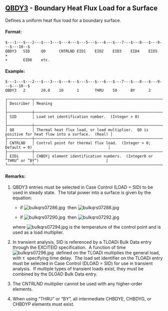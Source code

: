 ## [QBDY3](https://help.hexagonmi.com/bundle/MSC_Nastran_2022.4/page/Nastran_Combined_Book/qrg/bulkqrs/TOC.QBDY3.xhtml) - Boundary Heat Flux Load for a Surface

Defines a uniform heat flux load for a boundary surface.

#### Format:

```nastran
$---1---$---2---$---3---$---4---$---5---$---6---$---7---$---8---$---9---$---10--$
QBDY3   SID     Q0      CNTRLND EID1    EID2    EID3    EID4    EID5    +       
+       EID6    etc.                                                            
```

#### Example:

```nastran
$---1---$---2---$---3---$---4---$---5---$---6---$---7---$---8---$---9---$---10--$
QBDY3   2       20.0    10      1       THRU    50      BY      2               
```

```text
┌───────────┬───────────────────────────────────────────────────────────────────────────────────────────────────┐
│ Describer │ Meaning                                                                                           │
├───────────┼───────────────────────────────────────────────────────────────────────────────────────────────────┤
│ SID       │ Load set identification number.  (Integer > 0)                                                    │
├───────────┼───────────────────────────────────────────────────────────────────────────────────────────────────┤
│ Q0        │ Thermal heat flux load, or load multiplier.  Q0 is positive for heat flow into a surface.  (Real) │
├───────────┼───────────────────────────────────────────────────────────────────────────────────────────────────┤
│ CNTRLND   │ Control point for thermal flux load.  (Integer > 0; Default = 0)                                  │
├───────────┼───────────────────────────────────────────────────────────────────────────────────────────────────┤
│ EIDi      │ CHBDYj element identification numbers.  (Integer0 or “THRU” or “BY”)                              │
└───────────┴───────────────────────────────────────────────────────────────────────────────────────────────────┘
```

#### Remarks:

1. QBDY3 entries must be selected in Case Control (LOAD = SID) to be used in steady state.  The total power into a surface is given by the equation:

     - if  ![bulkqrs07286.jpg](https://help-be.hexagonmi.com/bundle/MSC_Nastran_2022.4/page/Nastran_Combined_Book/qrg/bulkqrs/../../../assets/bulkqrs07286.jpg?_LANG=enus)  then  ![bulkqrs07288.jpg](https://help-be.hexagonmi.com/bundle/MSC_Nastran_2022.4/page/Nastran_Combined_Book/qrg/bulkqrs/../../../assets/bulkqrs07288.jpg?_LANG=enus)

     - if  ![bulkqrs07290.jpg](https://help-be.hexagonmi.com/bundle/MSC_Nastran_2022.4/page/Nastran_Combined_Book/qrg/bulkqrs/../../../assets/bulkqrs07290.jpg?_LANG=enus)  then  ![bulkqrs07292.jpg](https://help-be.hexagonmi.com/bundle/MSC_Nastran_2022.4/page/Nastran_Combined_Book/qrg/bulkqrs/../../../assets/bulkqrs07292.jpg?_LANG=enus)

     where  ![bulkqrs07294.jpg](https://help-be.hexagonmi.com/bundle/MSC_Nastran_2022.4/page/Nastran_Combined_Book/qrg/bulkqrs/../../../assets/bulkqrs07294.jpg?_LANG=enus)  is the temperature of the control point and is used as a load multiplier.

2. In transient analysis, SID is referenced by a TLOADi Bulk Data entry through the EXCITEID specification.  A function of time  ![bulkqrs07296.jpg](https://help-be.hexagonmi.com/bundle/MSC_Nastran_2022.4/page/Nastran_Combined_Book/qrg/bulkqrs/../../../assets/bulkqrs07296.jpg?_LANG=enus)  defined on the TLOADi multiplies the general load, with  τ  specifying time delay.  The load set identifier on the TLOADi entry must be selected in Case Control (DLOAD = SID) for use in transient analysis.  If multiple types of transient loads exist, they must be combined by the DLOAD Bulk Data entry.
3. The CNTRLND multiplier cannot be used with any higher-order elements.
4. When using “THRU” or “BY”, all intermediate CHBDYE, CHBDYG, or CHBDYP elements must exist.
